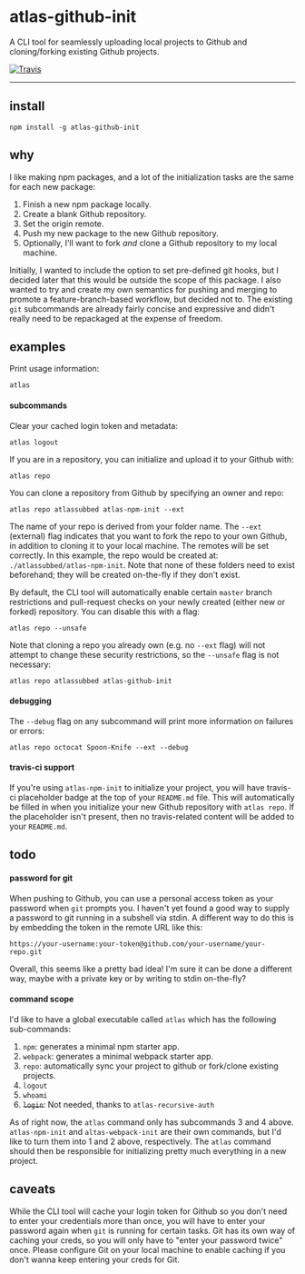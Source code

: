 # atlas-github-init

A CLI tool for seamlessly uploading local projects to Github and cloning/forking existing Github projects.

[![Travis](https://img.shields.io/travis/atlassubbed/atlas-github-init.svg)](https://travis-ci.org/atlassubbed/atlas-github-init)

---

## install

```
npm install -g atlas-github-init
```

## why

I like making npm packages, and a lot of the initialization tasks are the same for each new package:

 1. Finish a new npm package locally.
 2. Create a blank Github repository.
 3. Set the origin remote.
 4. Push my new package to the new Github repository.
 5. Optionally, I'll want to fork *and* clone a Github repository to my local machine.

Initially, I wanted to include the option to set pre-defined git hooks, but I decided later that this would be outside the scope of this package. I also wanted to try and create my own semantics for pushing and merging to promote a feature-branch-based workflow, but decided not to. The existing `git` subcommands are already fairly concise and expressive and didn't really need to be repackaged at the expense of freedom.

## examples

Print usage information: 

```
atlas
```

#### subcommands

Clear your cached login token and metadata:

```
atlas logout
```

If you are in a repository, you can initialize and upload it to your Github with:

```
atlas repo
```

You can clone a repository from Github by specifying an owner and repo:

```
atlas repo atlassubbed atlas-npm-init --ext
```

The name of your repo is derived from your folder name. The `--ext` (external) flag indicates that you want to fork the repo to your own Github, in addition to cloning it to your local machine. The remotes will be set correctly. In this example, the repo would be created at: `./atlassubbed/atlas-npm-init`. Note that none of these folders need to exist beforehand; they will be created on-the-fly if they don't exist.

By default, the CLI tool will automatically enable certain `master` branch restrictions and pull-request checks on your newly created (either new or forked) repository. You can disable this with a flag:

```
atlas repo --unsafe
```

Note that cloning a repo you already own (e.g. no `--ext` flag) will not attempt to change these security restrictions, so the `--unsafe` flag is not necessary:

```
atlas repo atlassubbed atlas-github-init
```

#### debugging

The `--debug` flag on any subcommand will print more information on failures or errors:

```
atlas repo octocat Spoon-Knife --ext --debug
```

#### travis-ci support

If you're using `atlas-npm-init` to initialize your project, you will have travis-ci placeholder badge at the top of your `README.md` file. This will automatically be filled in when you initialize your new Github repository with `atlas repo`. If the placeholder isn't present, then no travis-related content will be added to your `README.md`.

## todo

#### password for git

When pushing to Github, you can use a personal access token as your password when `git` prompts you. I haven't yet found a good way to supply a password to git running in a subshell via stdin. A different way to do this is by embedding the token in the remote URL like this:

```
https://your-username:your-token@github.com/your-username/your-repo.git
```

Overall, this seems like a pretty bad idea! I'm sure it can be done a different way, maybe with a private key or by writing to stdin on-the-fly?

#### command scope

I'd like to have a global executable called `atlas` which has the following sub-commands:

  1. `npm`: generates a minimal npm starter app.
  2. `webpack`: generates a minimal webpack starter app.
  3. `repo`: automatically sync your project to github or fork/clone existing projects.
  4. `logout`
  5. `whoami`
  6. ~~`login`~~: Not needed, thanks to `atlas-recursive-auth`

As of right now, the `atlas` command only has subcommands 3 and 4 above. `atlas-npm-init` and `altas-webpack-init` are their own commands, but I'd like to turn them into 1 and 2 above, respectively. The `atlas` command should then be responsible for initializing pretty much everything in a new project.

## caveats

While the CLI tool will cache your login token for Github so you don't need to enter your credentials more than once, you will have to enter your password again when `git` is running for certain tasks. Git has its own way of caching your creds, so you will only have to "enter your password twice" once. Please configure Git on your local machine to enable caching if you don't wanna keep entering your creds for Git.